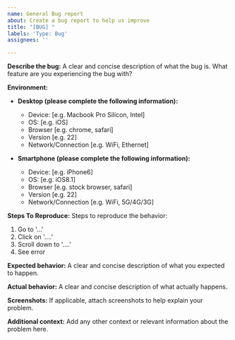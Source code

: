 ```yaml
---
name: General Bug report
about: Create a bug report to help us improve
title: "[BUG] "
labels: 'Type: Bug'
assignees: ''

---
```


**Describe the bug:**
A clear and concise description of what the bug is. What feature are you experiencing the bug with?

**Environment:**

- **Desktop (please complete the following information):**
  - Device: [e.g. Macbook Pro Silicon, Intel]
  - OS: [e.g. iOS]
  - Browser [e.g. chrome, safari]
  - Version [e.g. 22]
  - Network/Connection [e.g. WiFi, Ethernet] 

- **Smartphone (please complete the following information):**
  - Device: [e.g. iPhone6]
  - OS: [e.g. iOS8.1]
  - Browser [e.g. stock browser, safari]
  - Version [e.g. 22]
  - Network/Connection [e.g. WiFi, 5G/4G/3G]

**Steps To Reproduce:**
Steps to reproduce the behavior:
1. Go to '...'
2. Click on '....'
3. Scroll down to '....'
4. See error

**Expected behavior:**
A clear and concise description of what you expected to happen.

**Actual behavior:**
A clear and concise description of what actually happens.

**Screenshots:**
If applicable, attach screenshots to help explain your problem.

**Additional context:**
Add any other context or relevant information about the problem here.
